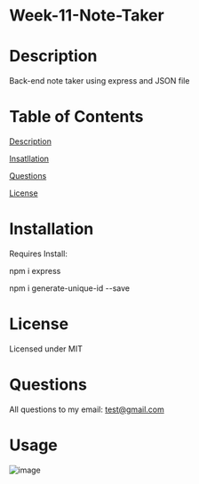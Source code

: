 # Week-11-Note-Taker


# Description
Back-end note taker using express and JSON file
# Table of Contents
[Description](#Description)

[Insatllation](#Installation)

[Questions](#Questions)

[License](#License)

# Installation

Requires Install:

npm i express

npm i generate-unique-id --save

# License

Licensed under MIT



# Questions

All questions to my email: test@gmail.com

# Usage

![image](https://user-images.githubusercontent.com/109999331/192931563-ee55b310-1190-4724-b820-d944d22a5adf.png)




